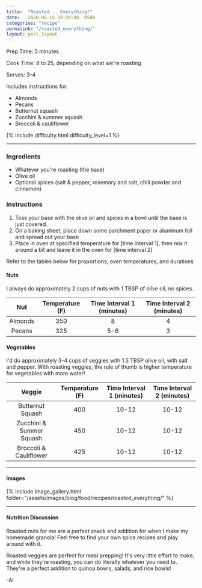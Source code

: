 ```yaml
---
title:  "Roasted... Everything!"
date:   2020-06-15 20:28:40 -0500
categories: "recipe"
permalink: "/roasted_everything/"
layout: post_layout
---
```


Prep Time: 5 minutes

Cook Time: 8 to 25, depending on what we're roasting

Serves: 3-4

Includes instructions for:
* Almonds
* Pecans
* Butternut squash
* Zucchini & summer squash
* Broccoli & cauliflower

{% include difficulty.html difficulty_level=1 %}

<!-- ![Roasted Everything]({{site.baseurl}}/assets/images/blog/food/recipes/breakfast_wrap/header_photo.jpg){:class="images half main_img"} -->

---

### Ingredients
* Whatever you're roasting (the base)
* Olive oil
* Optional spices (salt & pepper, rosemary and salt, chili powder and cinnamon)

### Instructions 
1. Toss your base with the olive oil and spices in a bowl until the base is just covered.
2. On a baking sheet, place down some parchment paper or aluminum foil and spread out your base
3. Place in oven at specified temperature for [time interval 1], then mix it around a bit and leave it in the oven for [time interval 2]

Refer to the tables below for proportions, oven temperatures, and durations
#### Nuts

I always do approximately 2 cups of nuts with 1 TBSP of olive oil, no spices.


| Nut       | Temperature (F)   | Time Interval 1 (minutes) | Time Interval 2 (minutes) |
| :----:    | :----:            | :----:                    | :----:                    | 
| Almonds   | 350               | 8                         | 4                         |
| Pecans    | 325               | 5-6                         | 3                         |

#### Vegetables

I'd do approximately 3-4 cups of veggies with 1.5 TBSP olive oil, with salt and pepper.
With roasting veggies, the rule of thumb is higher temperature for vegetables with more water!

| Veggie       | Temperature (F)   | Time Interval 1 (minutes) | Time Interval 2 (minutes) |
| :----:    | :----:            | :----:                    | :----:                    | 
| Butternut Squash   | 400               | 10-12                         | 10-12                         |
| Zucchini & Summer Squash    | 450               | 10-12                  | 10-12                      |
| Broccoli & Cauliflower   | 425               | 10-12                         | 10-12                  |

---

#### Images

{% include image_gallery.html folder="/assets/images/blog/food/recipes/roasted_everything/" %}

---

#### Nutrition Discussion

Roasted nuts for me are a perfect snack and addition for when I make my homemade granola! Feel free to find your own spice recipes and play around with it. 

Roasted veggies are perfect for meal prepping! It's very little effort to make, and while they're roasting, you can do literally whatever you need to. They're a perfect addition to quinoa bowls, salads, and rice bowls!

-Al